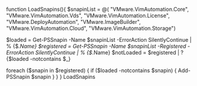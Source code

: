  function LoadSnapins(){ 
   $snapinList = @( "VMware.VimAutomation.Core", "VMware.VimAutomation.Vds", "VMware.VimAutomation.License", "VMware.DeployAutomation", "VMware.ImageBuilder", "VMware.VimAutomation.Cloud", "VMware.VimAutomation.Storage")  

   $loaded = Get-PSSnapin -Name $snapinList -ErrorAction SilentlyContinue | % {$_.Name} 
   $registered = Get-PSSnapin -Name $snapinList -Registered -ErrorAction SilentlyContinue  | % {$_.Name} 
   $notLoaded = $registered | ? {$loaded -notcontains $_} 
   
   foreach ($snapin in $registered) { 
      if ($loaded -notcontains $snapin) { 
         Add-PSSnapin $snapin 
      } 
} 
} 
LoadSnapins 

